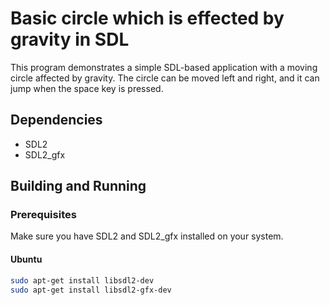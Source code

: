 # Basic circle which is effected by gravity in SDL 

This program demonstrates a simple SDL-based application with a moving circle affected by gravity. The circle can be moved left and right, and it can jump when the space key is pressed.

## Dependencies

- SDL2
- SDL2_gfx

## Building and Running

### Prerequisites

Make sure you have SDL2 and SDL2_gfx installed on your system.

#### Ubuntu

```bash
sudo apt-get install libsdl2-dev
sudo apt-get install libsdl2-gfx-dev

